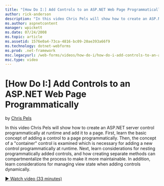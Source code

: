 ```yaml
---
title: "[How Do I:] Add Controls to an ASP.NET Web Page Programmatically | Microsoft Docs"
author: rick-anderson
description: "In this video Chris Pels will show how to create an ASP.NET server control programmatically at runtime and add it to a page. First, learn the basic concept o..."
ms.author: aspnetcontent
manager: wpickett
ms.date: 07/24/2008
ms.topic: article
ms.assetid: 1576e0a4-73ca-4816-bc09-20ae393a66f9
ms.technology: dotnet-webforms
ms.prod: .net-framework
msc.legacyurl: /web-forms/videos/how-do-i/how-do-i-add-controls-to-an-aspnet-web-page-programmatically
msc.type: video
---
```

[How Do I:] Add Controls to an ASP.NET Web Page Programmatically
====================
by [Chris Pels](https://twitter.com/chrispels)

In this video Chris Pels will show how to create an ASP.NET server control programmatically at runtime and add it to a page. First, learn the basic concept of adding a control to a page programmatically. Then, the concept of a "container" control is examined which is necessary for adding a new control programmatically at runtime. Next, learn considerations for nesting programmatically added controls, and how creating separate methods can compartmentalize the process to make it more maintainable. In addition, learn considerations for managing view state when adding controls dynamically.

[&#9654; Watch video (33 minutes)](https://channel9.msdn.com/Blogs/ASP-NET-Site-Videos/how-do-i-add-controls-to-an-aspnet-web-page-programmatically)
